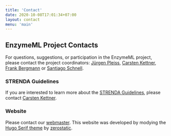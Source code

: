 ```yaml
---
title: 'Contact'
date: 2020-10-08T17:01:34+07:00
layout: contact
menu: 'main'
---
```


## EnzymeML Project Contacts
For questions, suggestions, or participation in the EnzymeML project, please contact the project coordinators: 
[Jürgen Pleiss](mailto:juergen.pleiss@itb.uni-stuttgart.de), [Carsten Kettner](ckettner@beilstein-institut.de), [Frank Bergmann](frank.bergmann@bioquant.uni-heidelberg.de) 
or [Santiago Schnell](mailto:schnells@umich.edu). 

### STRENDA Guidelines
If you are interested to learn more about the [STRENDA Guidelines](https://www.beilstein-institut.de/en/projects/strenda/guidelines/),
please contact [Carsten Kettner](mailto:ckettner@beilstein-institut.de).

### Website
Please contact our [webmaster](mailto:webmaster@enzymeml.org). This website was developed by modying the 
[Hugo Serif theme](https://themes.gohugo.io/hugo-serif-theme/) by [zerostatic](https://www.zerostatic.io).

